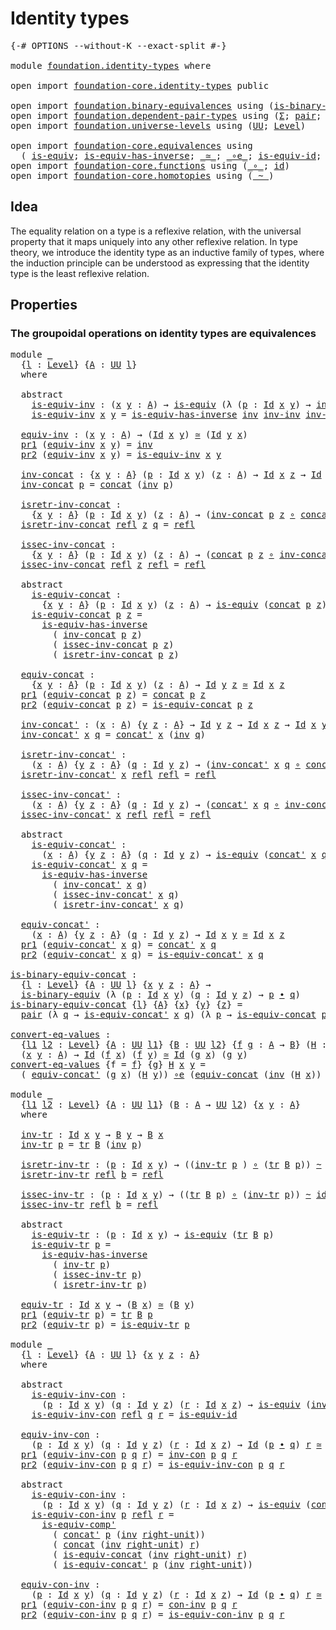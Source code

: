 # Identity types

<pre class="Agda"><a id="27" class="Symbol">{-#</a> <a id="31" class="Keyword">OPTIONS</a> <a id="39" class="Pragma">--without-K</a> <a id="51" class="Pragma">--exact-split</a> <a id="65" class="Symbol">#-}</a>

<a id="70" class="Keyword">module</a> <a id="77" href="foundation.identity-types.html" class="Module">foundation.identity-types</a> <a id="103" class="Keyword">where</a>

<a id="110" class="Keyword">open</a> <a id="115" class="Keyword">import</a> <a id="122" href="foundation-core.identity-types.html" class="Module">foundation-core.identity-types</a> <a id="153" class="Keyword">public</a>

<a id="161" class="Keyword">open</a> <a id="166" class="Keyword">import</a> <a id="173" href="foundation.binary-equivalences.html" class="Module">foundation.binary-equivalences</a> <a id="204" class="Keyword">using</a> <a id="210" class="Symbol">(</a><a id="211" href="foundation.binary-equivalences.html#948" class="Function">is-binary-equiv</a><a id="226" class="Symbol">)</a>
<a id="228" class="Keyword">open</a> <a id="233" class="Keyword">import</a> <a id="240" href="foundation.dependent-pair-types.html" class="Module">foundation.dependent-pair-types</a> <a id="272" class="Keyword">using</a> <a id="278" class="Symbol">(</a><a id="279" href="foundation-core.dependent-pair-types.html#502" class="Record">Σ</a><a id="280" class="Symbol">;</a> <a id="282" href="foundation-core.dependent-pair-types.html#575" class="InductiveConstructor">pair</a><a id="286" class="Symbol">;</a> <a id="288" href="foundation-core.dependent-pair-types.html#592" class="Field">pr1</a><a id="291" class="Symbol">;</a> <a id="293" href="foundation-core.dependent-pair-types.html#604" class="Field">pr2</a><a id="296" class="Symbol">)</a>
<a id="298" class="Keyword">open</a> <a id="303" class="Keyword">import</a> <a id="310" href="foundation.universe-levels.html" class="Module">foundation.universe-levels</a> <a id="337" class="Keyword">using</a> <a id="343" class="Symbol">(</a><a id="344" href="foundation-core.universe-levels.html#222" class="Primitive">UU</a><a id="346" class="Symbol">;</a> <a id="348" href="Agda.Primitive.html#597" class="Postulate">Level</a><a id="353" class="Symbol">)</a>

<a id="356" class="Keyword">open</a> <a id="361" class="Keyword">import</a> <a id="368" href="foundation-core.equivalences.html" class="Module">foundation-core.equivalences</a> <a id="397" class="Keyword">using</a>
  <a id="405" class="Symbol">(</a> <a id="407" href="foundation-core.equivalences.html#1543" class="Function">is-equiv</a><a id="415" class="Symbol">;</a> <a id="417" href="foundation-core.equivalences.html#3000" class="Function">is-equiv-has-inverse</a><a id="437" class="Symbol">;</a> <a id="439" href="foundation-core.equivalences.html#1608" class="Function Operator">_≃_</a><a id="442" class="Symbol">;</a> <a id="444" href="foundation-core.equivalences.html#7856" class="Function Operator">_∘e_</a><a id="448" class="Symbol">;</a> <a id="450" href="foundation-core.equivalences.html#2310" class="Function">is-equiv-id</a><a id="461" class="Symbol">;</a> <a id="463" href="foundation-core.equivalences.html#7529" class="Function">is-equiv-comp&#39;</a><a id="477" class="Symbol">)</a>
<a id="479" class="Keyword">open</a> <a id="484" class="Keyword">import</a> <a id="491" href="foundation-core.functions.html" class="Module">foundation-core.functions</a> <a id="517" class="Keyword">using</a> <a id="523" class="Symbol">(</a><a id="524" href="foundation-core.functions.html#407" class="Function Operator">_∘_</a><a id="527" class="Symbol">;</a> <a id="529" href="foundation-core.functions.html#309" class="Function">id</a><a id="531" class="Symbol">)</a>
<a id="533" class="Keyword">open</a> <a id="538" class="Keyword">import</a> <a id="545" href="foundation-core.homotopies.html" class="Module">foundation-core.homotopies</a> <a id="572" class="Keyword">using</a> <a id="578" class="Symbol">(</a><a id="579" href="foundation-core.homotopies.html#614" class="Function Operator">_~_</a><a id="582" class="Symbol">)</a>
</pre>
## Idea

The equality relation on a type is a reflexive relation, with the universal property that it maps uniquely into any other reflexive relation. In type theory, we introduce the identity type as an inductive family of types, where the induction principle can be understood as expressing that the identity type is the least reflexive relation.

## Properties

### The groupoidal operations on identity types are equivalences

<pre class="Agda"><a id="1028" class="Keyword">module</a> <a id="1035" href="foundation.identity-types.html#1035" class="Module">_</a>
  <a id="1039" class="Symbol">{</a><a id="1040" href="foundation.identity-types.html#1040" class="Bound">l</a> <a id="1042" class="Symbol">:</a> <a id="1044" href="Agda.Primitive.html#597" class="Postulate">Level</a><a id="1049" class="Symbol">}</a> <a id="1051" class="Symbol">{</a><a id="1052" href="foundation.identity-types.html#1052" class="Bound">A</a> <a id="1054" class="Symbol">:</a> <a id="1056" href="foundation-core.universe-levels.html#222" class="Primitive">UU</a> <a id="1059" href="foundation.identity-types.html#1040" class="Bound">l</a><a id="1060" class="Symbol">}</a>
  <a id="1064" class="Keyword">where</a>
  
  <a id="1075" class="Keyword">abstract</a>
    <a id="1088" href="foundation.identity-types.html#1088" class="Function">is-equiv-inv</a> <a id="1101" class="Symbol">:</a> <a id="1103" class="Symbol">(</a><a id="1104" href="foundation.identity-types.html#1104" class="Bound">x</a> <a id="1106" href="foundation.identity-types.html#1106" class="Bound">y</a> <a id="1108" class="Symbol">:</a> <a id="1110" href="foundation.identity-types.html#1052" class="Bound">A</a><a id="1111" class="Symbol">)</a> <a id="1113" class="Symbol">→</a> <a id="1115" href="foundation-core.equivalences.html#1543" class="Function">is-equiv</a> <a id="1124" class="Symbol">(λ</a> <a id="1127" class="Symbol">(</a><a id="1128" href="foundation.identity-types.html#1128" class="Bound">p</a> <a id="1130" class="Symbol">:</a> <a id="1132" href="foundation-core.identity-types.html#1754" class="Datatype">Id</a> <a id="1135" href="foundation.identity-types.html#1104" class="Bound">x</a> <a id="1137" href="foundation.identity-types.html#1106" class="Bound">y</a><a id="1138" class="Symbol">)</a> <a id="1140" class="Symbol">→</a> <a id="1142" href="foundation-core.identity-types.html#2716" class="Function">inv</a> <a id="1146" href="foundation.identity-types.html#1128" class="Bound">p</a><a id="1147" class="Symbol">)</a>
    <a id="1153" href="foundation.identity-types.html#1088" class="Function">is-equiv-inv</a> <a id="1166" href="foundation.identity-types.html#1166" class="Bound">x</a> <a id="1168" href="foundation.identity-types.html#1168" class="Bound">y</a> <a id="1170" class="Symbol">=</a> <a id="1172" href="foundation-core.equivalences.html#3000" class="Function">is-equiv-has-inverse</a> <a id="1193" href="foundation-core.identity-types.html#2716" class="Function">inv</a> <a id="1197" href="foundation-core.identity-types.html#3319" class="Function">inv-inv</a> <a id="1205" href="foundation-core.identity-types.html#3319" class="Function">inv-inv</a>

  <a id="1216" href="foundation.identity-types.html#1216" class="Function">equiv-inv</a> <a id="1226" class="Symbol">:</a> <a id="1228" class="Symbol">(</a><a id="1229" href="foundation.identity-types.html#1229" class="Bound">x</a> <a id="1231" href="foundation.identity-types.html#1231" class="Bound">y</a> <a id="1233" class="Symbol">:</a> <a id="1235" href="foundation.identity-types.html#1052" class="Bound">A</a><a id="1236" class="Symbol">)</a> <a id="1238" class="Symbol">→</a> <a id="1240" class="Symbol">(</a><a id="1241" href="foundation-core.identity-types.html#1754" class="Datatype">Id</a> <a id="1244" href="foundation.identity-types.html#1229" class="Bound">x</a> <a id="1246" href="foundation.identity-types.html#1231" class="Bound">y</a><a id="1247" class="Symbol">)</a> <a id="1249" href="foundation-core.equivalences.html#1608" class="Function Operator">≃</a> <a id="1251" class="Symbol">(</a><a id="1252" href="foundation-core.identity-types.html#1754" class="Datatype">Id</a> <a id="1255" href="foundation.identity-types.html#1231" class="Bound">y</a> <a id="1257" href="foundation.identity-types.html#1229" class="Bound">x</a><a id="1258" class="Symbol">)</a>
  <a id="1262" href="foundation-core.dependent-pair-types.html#592" class="Field">pr1</a> <a id="1266" class="Symbol">(</a><a id="1267" href="foundation.identity-types.html#1216" class="Function">equiv-inv</a> <a id="1277" href="foundation.identity-types.html#1277" class="Bound">x</a> <a id="1279" href="foundation.identity-types.html#1279" class="Bound">y</a><a id="1280" class="Symbol">)</a> <a id="1282" class="Symbol">=</a> <a id="1284" href="foundation-core.identity-types.html#2716" class="Function">inv</a>
  <a id="1290" href="foundation-core.dependent-pair-types.html#604" class="Field">pr2</a> <a id="1294" class="Symbol">(</a><a id="1295" href="foundation.identity-types.html#1216" class="Function">equiv-inv</a> <a id="1305" href="foundation.identity-types.html#1305" class="Bound">x</a> <a id="1307" href="foundation.identity-types.html#1307" class="Bound">y</a><a id="1308" class="Symbol">)</a> <a id="1310" class="Symbol">=</a> <a id="1312" href="foundation.identity-types.html#1088" class="Function">is-equiv-inv</a> <a id="1325" href="foundation.identity-types.html#1305" class="Bound">x</a> <a id="1327" href="foundation.identity-types.html#1307" class="Bound">y</a>

  <a id="1332" href="foundation.identity-types.html#1332" class="Function">inv-concat</a> <a id="1343" class="Symbol">:</a> <a id="1345" class="Symbol">{</a><a id="1346" href="foundation.identity-types.html#1346" class="Bound">x</a> <a id="1348" href="foundation.identity-types.html#1348" class="Bound">y</a> <a id="1350" class="Symbol">:</a> <a id="1352" href="foundation.identity-types.html#1052" class="Bound">A</a><a id="1353" class="Symbol">}</a> <a id="1355" class="Symbol">(</a><a id="1356" href="foundation.identity-types.html#1356" class="Bound">p</a> <a id="1358" class="Symbol">:</a> <a id="1360" href="foundation-core.identity-types.html#1754" class="Datatype">Id</a> <a id="1363" href="foundation.identity-types.html#1346" class="Bound">x</a> <a id="1365" href="foundation.identity-types.html#1348" class="Bound">y</a><a id="1366" class="Symbol">)</a> <a id="1368" class="Symbol">(</a><a id="1369" href="foundation.identity-types.html#1369" class="Bound">z</a> <a id="1371" class="Symbol">:</a> <a id="1373" href="foundation.identity-types.html#1052" class="Bound">A</a><a id="1374" class="Symbol">)</a> <a id="1376" class="Symbol">→</a> <a id="1378" href="foundation-core.identity-types.html#1754" class="Datatype">Id</a> <a id="1381" href="foundation.identity-types.html#1346" class="Bound">x</a> <a id="1383" href="foundation.identity-types.html#1369" class="Bound">z</a> <a id="1385" class="Symbol">→</a> <a id="1387" href="foundation-core.identity-types.html#1754" class="Datatype">Id</a> <a id="1390" href="foundation.identity-types.html#1348" class="Bound">y</a> <a id="1392" href="foundation.identity-types.html#1369" class="Bound">z</a>
  <a id="1396" href="foundation.identity-types.html#1332" class="Function">inv-concat</a> <a id="1407" href="foundation.identity-types.html#1407" class="Bound">p</a> <a id="1409" class="Symbol">=</a> <a id="1411" href="foundation-core.identity-types.html#2472" class="Function">concat</a> <a id="1418" class="Symbol">(</a><a id="1419" href="foundation-core.identity-types.html#2716" class="Function">inv</a> <a id="1423" href="foundation.identity-types.html#1407" class="Bound">p</a><a id="1424" class="Symbol">)</a>

  <a id="1429" href="foundation.identity-types.html#1429" class="Function">isretr-inv-concat</a> <a id="1447" class="Symbol">:</a>
    <a id="1453" class="Symbol">{</a><a id="1454" href="foundation.identity-types.html#1454" class="Bound">x</a> <a id="1456" href="foundation.identity-types.html#1456" class="Bound">y</a> <a id="1458" class="Symbol">:</a> <a id="1460" href="foundation.identity-types.html#1052" class="Bound">A</a><a id="1461" class="Symbol">}</a> <a id="1463" class="Symbol">(</a><a id="1464" href="foundation.identity-types.html#1464" class="Bound">p</a> <a id="1466" class="Symbol">:</a> <a id="1468" href="foundation-core.identity-types.html#1754" class="Datatype">Id</a> <a id="1471" href="foundation.identity-types.html#1454" class="Bound">x</a> <a id="1473" href="foundation.identity-types.html#1456" class="Bound">y</a><a id="1474" class="Symbol">)</a> <a id="1476" class="Symbol">(</a><a id="1477" href="foundation.identity-types.html#1477" class="Bound">z</a> <a id="1479" class="Symbol">:</a> <a id="1481" href="foundation.identity-types.html#1052" class="Bound">A</a><a id="1482" class="Symbol">)</a> <a id="1484" class="Symbol">→</a> <a id="1486" class="Symbol">(</a><a id="1487" href="foundation.identity-types.html#1332" class="Function">inv-concat</a> <a id="1498" href="foundation.identity-types.html#1464" class="Bound">p</a> <a id="1500" href="foundation.identity-types.html#1477" class="Bound">z</a> <a id="1502" href="foundation-core.functions.html#407" class="Function Operator">∘</a> <a id="1504" href="foundation-core.identity-types.html#2472" class="Function">concat</a> <a id="1511" href="foundation.identity-types.html#1464" class="Bound">p</a> <a id="1513" href="foundation.identity-types.html#1477" class="Bound">z</a><a id="1514" class="Symbol">)</a> <a id="1516" href="foundation-core.homotopies.html#614" class="Function Operator">~</a> <a id="1518" href="foundation-core.functions.html#309" class="Function">id</a>
  <a id="1523" href="foundation.identity-types.html#1429" class="Function">isretr-inv-concat</a> <a id="1541" href="foundation-core.identity-types.html#1807" class="InductiveConstructor">refl</a> <a id="1546" href="foundation.identity-types.html#1546" class="Bound">z</a> <a id="1548" href="foundation.identity-types.html#1548" class="Bound">q</a> <a id="1550" class="Symbol">=</a> <a id="1552" href="foundation-core.identity-types.html#1807" class="InductiveConstructor">refl</a>

  <a id="1560" href="foundation.identity-types.html#1560" class="Function">issec-inv-concat</a> <a id="1577" class="Symbol">:</a>
    <a id="1583" class="Symbol">{</a><a id="1584" href="foundation.identity-types.html#1584" class="Bound">x</a> <a id="1586" href="foundation.identity-types.html#1586" class="Bound">y</a> <a id="1588" class="Symbol">:</a> <a id="1590" href="foundation.identity-types.html#1052" class="Bound">A</a><a id="1591" class="Symbol">}</a> <a id="1593" class="Symbol">(</a><a id="1594" href="foundation.identity-types.html#1594" class="Bound">p</a> <a id="1596" class="Symbol">:</a> <a id="1598" href="foundation-core.identity-types.html#1754" class="Datatype">Id</a> <a id="1601" href="foundation.identity-types.html#1584" class="Bound">x</a> <a id="1603" href="foundation.identity-types.html#1586" class="Bound">y</a><a id="1604" class="Symbol">)</a> <a id="1606" class="Symbol">(</a><a id="1607" href="foundation.identity-types.html#1607" class="Bound">z</a> <a id="1609" class="Symbol">:</a> <a id="1611" href="foundation.identity-types.html#1052" class="Bound">A</a><a id="1612" class="Symbol">)</a> <a id="1614" class="Symbol">→</a> <a id="1616" class="Symbol">(</a><a id="1617" href="foundation-core.identity-types.html#2472" class="Function">concat</a> <a id="1624" href="foundation.identity-types.html#1594" class="Bound">p</a> <a id="1626" href="foundation.identity-types.html#1607" class="Bound">z</a> <a id="1628" href="foundation-core.functions.html#407" class="Function Operator">∘</a> <a id="1630" href="foundation.identity-types.html#1332" class="Function">inv-concat</a> <a id="1641" href="foundation.identity-types.html#1594" class="Bound">p</a> <a id="1643" href="foundation.identity-types.html#1607" class="Bound">z</a><a id="1644" class="Symbol">)</a> <a id="1646" href="foundation-core.homotopies.html#614" class="Function Operator">~</a> <a id="1648" href="foundation-core.functions.html#309" class="Function">id</a>
  <a id="1653" href="foundation.identity-types.html#1560" class="Function">issec-inv-concat</a> <a id="1670" href="foundation-core.identity-types.html#1807" class="InductiveConstructor">refl</a> <a id="1675" href="foundation.identity-types.html#1675" class="Bound">z</a> <a id="1677" href="foundation-core.identity-types.html#1807" class="InductiveConstructor">refl</a> <a id="1682" class="Symbol">=</a> <a id="1684" href="foundation-core.identity-types.html#1807" class="InductiveConstructor">refl</a>

  <a id="1692" class="Keyword">abstract</a>
    <a id="1705" href="foundation.identity-types.html#1705" class="Function">is-equiv-concat</a> <a id="1721" class="Symbol">:</a>
      <a id="1729" class="Symbol">{</a><a id="1730" href="foundation.identity-types.html#1730" class="Bound">x</a> <a id="1732" href="foundation.identity-types.html#1732" class="Bound">y</a> <a id="1734" class="Symbol">:</a> <a id="1736" href="foundation.identity-types.html#1052" class="Bound">A</a><a id="1737" class="Symbol">}</a> <a id="1739" class="Symbol">(</a><a id="1740" href="foundation.identity-types.html#1740" class="Bound">p</a> <a id="1742" class="Symbol">:</a> <a id="1744" href="foundation-core.identity-types.html#1754" class="Datatype">Id</a> <a id="1747" href="foundation.identity-types.html#1730" class="Bound">x</a> <a id="1749" href="foundation.identity-types.html#1732" class="Bound">y</a><a id="1750" class="Symbol">)</a> <a id="1752" class="Symbol">(</a><a id="1753" href="foundation.identity-types.html#1753" class="Bound">z</a> <a id="1755" class="Symbol">:</a> <a id="1757" href="foundation.identity-types.html#1052" class="Bound">A</a><a id="1758" class="Symbol">)</a> <a id="1760" class="Symbol">→</a> <a id="1762" href="foundation-core.equivalences.html#1543" class="Function">is-equiv</a> <a id="1771" class="Symbol">(</a><a id="1772" href="foundation-core.identity-types.html#2472" class="Function">concat</a> <a id="1779" href="foundation.identity-types.html#1740" class="Bound">p</a> <a id="1781" href="foundation.identity-types.html#1753" class="Bound">z</a><a id="1782" class="Symbol">)</a>
    <a id="1788" href="foundation.identity-types.html#1705" class="Function">is-equiv-concat</a> <a id="1804" href="foundation.identity-types.html#1804" class="Bound">p</a> <a id="1806" href="foundation.identity-types.html#1806" class="Bound">z</a> <a id="1808" class="Symbol">=</a>
      <a id="1816" href="foundation-core.equivalences.html#3000" class="Function">is-equiv-has-inverse</a>
        <a id="1845" class="Symbol">(</a> <a id="1847" href="foundation.identity-types.html#1332" class="Function">inv-concat</a> <a id="1858" href="foundation.identity-types.html#1804" class="Bound">p</a> <a id="1860" href="foundation.identity-types.html#1806" class="Bound">z</a><a id="1861" class="Symbol">)</a>
        <a id="1871" class="Symbol">(</a> <a id="1873" href="foundation.identity-types.html#1560" class="Function">issec-inv-concat</a> <a id="1890" href="foundation.identity-types.html#1804" class="Bound">p</a> <a id="1892" href="foundation.identity-types.html#1806" class="Bound">z</a><a id="1893" class="Symbol">)</a>
        <a id="1903" class="Symbol">(</a> <a id="1905" href="foundation.identity-types.html#1429" class="Function">isretr-inv-concat</a> <a id="1923" href="foundation.identity-types.html#1804" class="Bound">p</a> <a id="1925" href="foundation.identity-types.html#1806" class="Bound">z</a><a id="1926" class="Symbol">)</a>

  <a id="1931" href="foundation.identity-types.html#1931" class="Function">equiv-concat</a> <a id="1944" class="Symbol">:</a>
    <a id="1950" class="Symbol">{</a><a id="1951" href="foundation.identity-types.html#1951" class="Bound">x</a> <a id="1953" href="foundation.identity-types.html#1953" class="Bound">y</a> <a id="1955" class="Symbol">:</a> <a id="1957" href="foundation.identity-types.html#1052" class="Bound">A</a><a id="1958" class="Symbol">}</a> <a id="1960" class="Symbol">(</a><a id="1961" href="foundation.identity-types.html#1961" class="Bound">p</a> <a id="1963" class="Symbol">:</a> <a id="1965" href="foundation-core.identity-types.html#1754" class="Datatype">Id</a> <a id="1968" href="foundation.identity-types.html#1951" class="Bound">x</a> <a id="1970" href="foundation.identity-types.html#1953" class="Bound">y</a><a id="1971" class="Symbol">)</a> <a id="1973" class="Symbol">(</a><a id="1974" href="foundation.identity-types.html#1974" class="Bound">z</a> <a id="1976" class="Symbol">:</a> <a id="1978" href="foundation.identity-types.html#1052" class="Bound">A</a><a id="1979" class="Symbol">)</a> <a id="1981" class="Symbol">→</a> <a id="1983" href="foundation-core.identity-types.html#1754" class="Datatype">Id</a> <a id="1986" href="foundation.identity-types.html#1953" class="Bound">y</a> <a id="1988" href="foundation.identity-types.html#1974" class="Bound">z</a> <a id="1990" href="foundation-core.equivalences.html#1608" class="Function Operator">≃</a> <a id="1992" href="foundation-core.identity-types.html#1754" class="Datatype">Id</a> <a id="1995" href="foundation.identity-types.html#1951" class="Bound">x</a> <a id="1997" href="foundation.identity-types.html#1974" class="Bound">z</a>
  <a id="2001" href="foundation-core.dependent-pair-types.html#592" class="Field">pr1</a> <a id="2005" class="Symbol">(</a><a id="2006" href="foundation.identity-types.html#1931" class="Function">equiv-concat</a> <a id="2019" href="foundation.identity-types.html#2019" class="Bound">p</a> <a id="2021" href="foundation.identity-types.html#2021" class="Bound">z</a><a id="2022" class="Symbol">)</a> <a id="2024" class="Symbol">=</a> <a id="2026" href="foundation-core.identity-types.html#2472" class="Function">concat</a> <a id="2033" href="foundation.identity-types.html#2019" class="Bound">p</a> <a id="2035" href="foundation.identity-types.html#2021" class="Bound">z</a>
  <a id="2039" href="foundation-core.dependent-pair-types.html#604" class="Field">pr2</a> <a id="2043" class="Symbol">(</a><a id="2044" href="foundation.identity-types.html#1931" class="Function">equiv-concat</a> <a id="2057" href="foundation.identity-types.html#2057" class="Bound">p</a> <a id="2059" href="foundation.identity-types.html#2059" class="Bound">z</a><a id="2060" class="Symbol">)</a> <a id="2062" class="Symbol">=</a> <a id="2064" href="foundation.identity-types.html#1705" class="Function">is-equiv-concat</a> <a id="2080" href="foundation.identity-types.html#2057" class="Bound">p</a> <a id="2082" href="foundation.identity-types.html#2059" class="Bound">z</a>
  
  <a id="2089" href="foundation.identity-types.html#2089" class="Function">inv-concat&#39;</a> <a id="2101" class="Symbol">:</a> <a id="2103" class="Symbol">(</a><a id="2104" href="foundation.identity-types.html#2104" class="Bound">x</a> <a id="2106" class="Symbol">:</a> <a id="2108" href="foundation.identity-types.html#1052" class="Bound">A</a><a id="2109" class="Symbol">)</a> <a id="2111" class="Symbol">{</a><a id="2112" href="foundation.identity-types.html#2112" class="Bound">y</a> <a id="2114" href="foundation.identity-types.html#2114" class="Bound">z</a> <a id="2116" class="Symbol">:</a> <a id="2118" href="foundation.identity-types.html#1052" class="Bound">A</a><a id="2119" class="Symbol">}</a> <a id="2121" class="Symbol">→</a> <a id="2123" href="foundation-core.identity-types.html#1754" class="Datatype">Id</a> <a id="2126" href="foundation.identity-types.html#2112" class="Bound">y</a> <a id="2128" href="foundation.identity-types.html#2114" class="Bound">z</a> <a id="2130" class="Symbol">→</a> <a id="2132" href="foundation-core.identity-types.html#1754" class="Datatype">Id</a> <a id="2135" href="foundation.identity-types.html#2104" class="Bound">x</a> <a id="2137" href="foundation.identity-types.html#2114" class="Bound">z</a> <a id="2139" class="Symbol">→</a> <a id="2141" href="foundation-core.identity-types.html#1754" class="Datatype">Id</a> <a id="2144" href="foundation.identity-types.html#2104" class="Bound">x</a> <a id="2146" href="foundation.identity-types.html#2112" class="Bound">y</a>
  <a id="2150" href="foundation.identity-types.html#2089" class="Function">inv-concat&#39;</a> <a id="2162" href="foundation.identity-types.html#2162" class="Bound">x</a> <a id="2164" href="foundation.identity-types.html#2164" class="Bound">q</a> <a id="2166" class="Symbol">=</a> <a id="2168" href="foundation-core.identity-types.html#2551" class="Function">concat&#39;</a> <a id="2176" href="foundation.identity-types.html#2162" class="Bound">x</a> <a id="2178" class="Symbol">(</a><a id="2179" href="foundation-core.identity-types.html#2716" class="Function">inv</a> <a id="2183" href="foundation.identity-types.html#2164" class="Bound">q</a><a id="2184" class="Symbol">)</a>

  <a id="2189" href="foundation.identity-types.html#2189" class="Function">isretr-inv-concat&#39;</a> <a id="2208" class="Symbol">:</a>
    <a id="2214" class="Symbol">(</a><a id="2215" href="foundation.identity-types.html#2215" class="Bound">x</a> <a id="2217" class="Symbol">:</a> <a id="2219" href="foundation.identity-types.html#1052" class="Bound">A</a><a id="2220" class="Symbol">)</a> <a id="2222" class="Symbol">{</a><a id="2223" href="foundation.identity-types.html#2223" class="Bound">y</a> <a id="2225" href="foundation.identity-types.html#2225" class="Bound">z</a> <a id="2227" class="Symbol">:</a> <a id="2229" href="foundation.identity-types.html#1052" class="Bound">A</a><a id="2230" class="Symbol">}</a> <a id="2232" class="Symbol">(</a><a id="2233" href="foundation.identity-types.html#2233" class="Bound">q</a> <a id="2235" class="Symbol">:</a> <a id="2237" href="foundation-core.identity-types.html#1754" class="Datatype">Id</a> <a id="2240" href="foundation.identity-types.html#2223" class="Bound">y</a> <a id="2242" href="foundation.identity-types.html#2225" class="Bound">z</a><a id="2243" class="Symbol">)</a> <a id="2245" class="Symbol">→</a> <a id="2247" class="Symbol">(</a><a id="2248" href="foundation.identity-types.html#2089" class="Function">inv-concat&#39;</a> <a id="2260" href="foundation.identity-types.html#2215" class="Bound">x</a> <a id="2262" href="foundation.identity-types.html#2233" class="Bound">q</a> <a id="2264" href="foundation-core.functions.html#407" class="Function Operator">∘</a> <a id="2266" href="foundation-core.identity-types.html#2551" class="Function">concat&#39;</a> <a id="2274" href="foundation.identity-types.html#2215" class="Bound">x</a> <a id="2276" href="foundation.identity-types.html#2233" class="Bound">q</a><a id="2277" class="Symbol">)</a> <a id="2279" href="foundation-core.homotopies.html#614" class="Function Operator">~</a> <a id="2281" href="foundation-core.functions.html#309" class="Function">id</a>
  <a id="2286" href="foundation.identity-types.html#2189" class="Function">isretr-inv-concat&#39;</a> <a id="2305" href="foundation.identity-types.html#2305" class="Bound">x</a> <a id="2307" href="foundation-core.identity-types.html#1807" class="InductiveConstructor">refl</a> <a id="2312" href="foundation-core.identity-types.html#1807" class="InductiveConstructor">refl</a> <a id="2317" class="Symbol">=</a> <a id="2319" href="foundation-core.identity-types.html#1807" class="InductiveConstructor">refl</a>

  <a id="2327" href="foundation.identity-types.html#2327" class="Function">issec-inv-concat&#39;</a> <a id="2345" class="Symbol">:</a>
    <a id="2351" class="Symbol">(</a><a id="2352" href="foundation.identity-types.html#2352" class="Bound">x</a> <a id="2354" class="Symbol">:</a> <a id="2356" href="foundation.identity-types.html#1052" class="Bound">A</a><a id="2357" class="Symbol">)</a> <a id="2359" class="Symbol">{</a><a id="2360" href="foundation.identity-types.html#2360" class="Bound">y</a> <a id="2362" href="foundation.identity-types.html#2362" class="Bound">z</a> <a id="2364" class="Symbol">:</a> <a id="2366" href="foundation.identity-types.html#1052" class="Bound">A</a><a id="2367" class="Symbol">}</a> <a id="2369" class="Symbol">(</a><a id="2370" href="foundation.identity-types.html#2370" class="Bound">q</a> <a id="2372" class="Symbol">:</a> <a id="2374" href="foundation-core.identity-types.html#1754" class="Datatype">Id</a> <a id="2377" href="foundation.identity-types.html#2360" class="Bound">y</a> <a id="2379" href="foundation.identity-types.html#2362" class="Bound">z</a><a id="2380" class="Symbol">)</a> <a id="2382" class="Symbol">→</a> <a id="2384" class="Symbol">(</a><a id="2385" href="foundation-core.identity-types.html#2551" class="Function">concat&#39;</a> <a id="2393" href="foundation.identity-types.html#2352" class="Bound">x</a> <a id="2395" href="foundation.identity-types.html#2370" class="Bound">q</a> <a id="2397" href="foundation-core.functions.html#407" class="Function Operator">∘</a> <a id="2399" href="foundation.identity-types.html#2089" class="Function">inv-concat&#39;</a> <a id="2411" href="foundation.identity-types.html#2352" class="Bound">x</a> <a id="2413" href="foundation.identity-types.html#2370" class="Bound">q</a><a id="2414" class="Symbol">)</a> <a id="2416" href="foundation-core.homotopies.html#614" class="Function Operator">~</a> <a id="2418" href="foundation-core.functions.html#309" class="Function">id</a>
  <a id="2423" href="foundation.identity-types.html#2327" class="Function">issec-inv-concat&#39;</a> <a id="2441" href="foundation.identity-types.html#2441" class="Bound">x</a> <a id="2443" href="foundation-core.identity-types.html#1807" class="InductiveConstructor">refl</a> <a id="2448" href="foundation-core.identity-types.html#1807" class="InductiveConstructor">refl</a> <a id="2453" class="Symbol">=</a> <a id="2455" href="foundation-core.identity-types.html#1807" class="InductiveConstructor">refl</a>

  <a id="2463" class="Keyword">abstract</a>
    <a id="2476" href="foundation.identity-types.html#2476" class="Function">is-equiv-concat&#39;</a> <a id="2493" class="Symbol">:</a>
      <a id="2501" class="Symbol">(</a><a id="2502" href="foundation.identity-types.html#2502" class="Bound">x</a> <a id="2504" class="Symbol">:</a> <a id="2506" href="foundation.identity-types.html#1052" class="Bound">A</a><a id="2507" class="Symbol">)</a> <a id="2509" class="Symbol">{</a><a id="2510" href="foundation.identity-types.html#2510" class="Bound">y</a> <a id="2512" href="foundation.identity-types.html#2512" class="Bound">z</a> <a id="2514" class="Symbol">:</a> <a id="2516" href="foundation.identity-types.html#1052" class="Bound">A</a><a id="2517" class="Symbol">}</a> <a id="2519" class="Symbol">(</a><a id="2520" href="foundation.identity-types.html#2520" class="Bound">q</a> <a id="2522" class="Symbol">:</a> <a id="2524" href="foundation-core.identity-types.html#1754" class="Datatype">Id</a> <a id="2527" href="foundation.identity-types.html#2510" class="Bound">y</a> <a id="2529" href="foundation.identity-types.html#2512" class="Bound">z</a><a id="2530" class="Symbol">)</a> <a id="2532" class="Symbol">→</a> <a id="2534" href="foundation-core.equivalences.html#1543" class="Function">is-equiv</a> <a id="2543" class="Symbol">(</a><a id="2544" href="foundation-core.identity-types.html#2551" class="Function">concat&#39;</a> <a id="2552" href="foundation.identity-types.html#2502" class="Bound">x</a> <a id="2554" href="foundation.identity-types.html#2520" class="Bound">q</a><a id="2555" class="Symbol">)</a>
    <a id="2561" href="foundation.identity-types.html#2476" class="Function">is-equiv-concat&#39;</a> <a id="2578" href="foundation.identity-types.html#2578" class="Bound">x</a> <a id="2580" href="foundation.identity-types.html#2580" class="Bound">q</a> <a id="2582" class="Symbol">=</a>
      <a id="2590" href="foundation-core.equivalences.html#3000" class="Function">is-equiv-has-inverse</a>
        <a id="2619" class="Symbol">(</a> <a id="2621" href="foundation.identity-types.html#2089" class="Function">inv-concat&#39;</a> <a id="2633" href="foundation.identity-types.html#2578" class="Bound">x</a> <a id="2635" href="foundation.identity-types.html#2580" class="Bound">q</a><a id="2636" class="Symbol">)</a>
        <a id="2646" class="Symbol">(</a> <a id="2648" href="foundation.identity-types.html#2327" class="Function">issec-inv-concat&#39;</a> <a id="2666" href="foundation.identity-types.html#2578" class="Bound">x</a> <a id="2668" href="foundation.identity-types.html#2580" class="Bound">q</a><a id="2669" class="Symbol">)</a>
        <a id="2679" class="Symbol">(</a> <a id="2681" href="foundation.identity-types.html#2189" class="Function">isretr-inv-concat&#39;</a> <a id="2700" href="foundation.identity-types.html#2578" class="Bound">x</a> <a id="2702" href="foundation.identity-types.html#2580" class="Bound">q</a><a id="2703" class="Symbol">)</a>
  
  <a id="2710" href="foundation.identity-types.html#2710" class="Function">equiv-concat&#39;</a> <a id="2724" class="Symbol">:</a>
    <a id="2730" class="Symbol">(</a><a id="2731" href="foundation.identity-types.html#2731" class="Bound">x</a> <a id="2733" class="Symbol">:</a> <a id="2735" href="foundation.identity-types.html#1052" class="Bound">A</a><a id="2736" class="Symbol">)</a> <a id="2738" class="Symbol">{</a><a id="2739" href="foundation.identity-types.html#2739" class="Bound">y</a> <a id="2741" href="foundation.identity-types.html#2741" class="Bound">z</a> <a id="2743" class="Symbol">:</a> <a id="2745" href="foundation.identity-types.html#1052" class="Bound">A</a><a id="2746" class="Symbol">}</a> <a id="2748" class="Symbol">(</a><a id="2749" href="foundation.identity-types.html#2749" class="Bound">q</a> <a id="2751" class="Symbol">:</a> <a id="2753" href="foundation-core.identity-types.html#1754" class="Datatype">Id</a> <a id="2756" href="foundation.identity-types.html#2739" class="Bound">y</a> <a id="2758" href="foundation.identity-types.html#2741" class="Bound">z</a><a id="2759" class="Symbol">)</a> <a id="2761" class="Symbol">→</a> <a id="2763" href="foundation-core.identity-types.html#1754" class="Datatype">Id</a> <a id="2766" href="foundation.identity-types.html#2731" class="Bound">x</a> <a id="2768" href="foundation.identity-types.html#2739" class="Bound">y</a> <a id="2770" href="foundation-core.equivalences.html#1608" class="Function Operator">≃</a> <a id="2772" href="foundation-core.identity-types.html#1754" class="Datatype">Id</a> <a id="2775" href="foundation.identity-types.html#2731" class="Bound">x</a> <a id="2777" href="foundation.identity-types.html#2741" class="Bound">z</a>
  <a id="2781" href="foundation-core.dependent-pair-types.html#592" class="Field">pr1</a> <a id="2785" class="Symbol">(</a><a id="2786" href="foundation.identity-types.html#2710" class="Function">equiv-concat&#39;</a> <a id="2800" href="foundation.identity-types.html#2800" class="Bound">x</a> <a id="2802" href="foundation.identity-types.html#2802" class="Bound">q</a><a id="2803" class="Symbol">)</a> <a id="2805" class="Symbol">=</a> <a id="2807" href="foundation-core.identity-types.html#2551" class="Function">concat&#39;</a> <a id="2815" href="foundation.identity-types.html#2800" class="Bound">x</a> <a id="2817" href="foundation.identity-types.html#2802" class="Bound">q</a>
  <a id="2821" href="foundation-core.dependent-pair-types.html#604" class="Field">pr2</a> <a id="2825" class="Symbol">(</a><a id="2826" href="foundation.identity-types.html#2710" class="Function">equiv-concat&#39;</a> <a id="2840" href="foundation.identity-types.html#2840" class="Bound">x</a> <a id="2842" href="foundation.identity-types.html#2842" class="Bound">q</a><a id="2843" class="Symbol">)</a> <a id="2845" class="Symbol">=</a> <a id="2847" href="foundation.identity-types.html#2476" class="Function">is-equiv-concat&#39;</a> <a id="2864" href="foundation.identity-types.html#2840" class="Bound">x</a> <a id="2866" href="foundation.identity-types.html#2842" class="Bound">q</a>

<a id="is-binary-equiv-concat"></a><a id="2869" href="foundation.identity-types.html#2869" class="Function">is-binary-equiv-concat</a> <a id="2892" class="Symbol">:</a>
  <a id="2896" class="Symbol">{</a><a id="2897" href="foundation.identity-types.html#2897" class="Bound">l</a> <a id="2899" class="Symbol">:</a> <a id="2901" href="Agda.Primitive.html#597" class="Postulate">Level</a><a id="2906" class="Symbol">}</a> <a id="2908" class="Symbol">{</a><a id="2909" href="foundation.identity-types.html#2909" class="Bound">A</a> <a id="2911" class="Symbol">:</a> <a id="2913" href="foundation-core.universe-levels.html#222" class="Primitive">UU</a> <a id="2916" href="foundation.identity-types.html#2897" class="Bound">l</a><a id="2917" class="Symbol">}</a> <a id="2919" class="Symbol">{</a><a id="2920" href="foundation.identity-types.html#2920" class="Bound">x</a> <a id="2922" href="foundation.identity-types.html#2922" class="Bound">y</a> <a id="2924" href="foundation.identity-types.html#2924" class="Bound">z</a> <a id="2926" class="Symbol">:</a> <a id="2928" href="foundation.identity-types.html#2909" class="Bound">A</a><a id="2929" class="Symbol">}</a> <a id="2931" class="Symbol">→</a>
  <a id="2935" href="foundation.binary-equivalences.html#948" class="Function">is-binary-equiv</a> <a id="2951" class="Symbol">(λ</a> <a id="2954" class="Symbol">(</a><a id="2955" href="foundation.identity-types.html#2955" class="Bound">p</a> <a id="2957" class="Symbol">:</a> <a id="2959" href="foundation-core.identity-types.html#1754" class="Datatype">Id</a> <a id="2962" href="foundation.identity-types.html#2920" class="Bound">x</a> <a id="2964" href="foundation.identity-types.html#2922" class="Bound">y</a><a id="2965" class="Symbol">)</a> <a id="2967" class="Symbol">(</a><a id="2968" href="foundation.identity-types.html#2968" class="Bound">q</a> <a id="2970" class="Symbol">:</a> <a id="2972" href="foundation-core.identity-types.html#1754" class="Datatype">Id</a> <a id="2975" href="foundation.identity-types.html#2922" class="Bound">y</a> <a id="2977" href="foundation.identity-types.html#2924" class="Bound">z</a><a id="2978" class="Symbol">)</a> <a id="2980" class="Symbol">→</a> <a id="2982" href="foundation.identity-types.html#2955" class="Bound">p</a> <a id="2984" href="foundation-core.identity-types.html#2412" class="Function Operator">∙</a> <a id="2986" href="foundation.identity-types.html#2968" class="Bound">q</a><a id="2987" class="Symbol">)</a>
<a id="2989" href="foundation.identity-types.html#2869" class="Function">is-binary-equiv-concat</a> <a id="3012" class="Symbol">{</a><a id="3013" href="foundation.identity-types.html#3013" class="Bound">l</a><a id="3014" class="Symbol">}</a> <a id="3016" class="Symbol">{</a><a id="3017" href="foundation.identity-types.html#3017" class="Bound">A</a><a id="3018" class="Symbol">}</a> <a id="3020" class="Symbol">{</a><a id="3021" href="foundation.identity-types.html#3021" class="Bound">x</a><a id="3022" class="Symbol">}</a> <a id="3024" class="Symbol">{</a><a id="3025" href="foundation.identity-types.html#3025" class="Bound">y</a><a id="3026" class="Symbol">}</a> <a id="3028" class="Symbol">{</a><a id="3029" href="foundation.identity-types.html#3029" class="Bound">z</a><a id="3030" class="Symbol">}</a> <a id="3032" class="Symbol">=</a>
  <a id="3036" href="foundation-core.dependent-pair-types.html#575" class="InductiveConstructor">pair</a> <a id="3041" class="Symbol">(λ</a> <a id="3044" href="foundation.identity-types.html#3044" class="Bound">q</a> <a id="3046" class="Symbol">→</a> <a id="3048" href="foundation.identity-types.html#2476" class="Function">is-equiv-concat&#39;</a> <a id="3065" href="foundation.identity-types.html#3021" class="Bound">x</a> <a id="3067" href="foundation.identity-types.html#3044" class="Bound">q</a><a id="3068" class="Symbol">)</a> <a id="3070" class="Symbol">(λ</a> <a id="3073" href="foundation.identity-types.html#3073" class="Bound">p</a> <a id="3075" class="Symbol">→</a> <a id="3077" href="foundation.identity-types.html#1705" class="Function">is-equiv-concat</a> <a id="3093" href="foundation.identity-types.html#3073" class="Bound">p</a> <a id="3095" href="foundation.identity-types.html#3029" class="Bound">z</a><a id="3096" class="Symbol">)</a>

<a id="convert-eq-values"></a><a id="3099" href="foundation.identity-types.html#3099" class="Function">convert-eq-values</a> <a id="3117" class="Symbol">:</a>
  <a id="3121" class="Symbol">{</a><a id="3122" href="foundation.identity-types.html#3122" class="Bound">l1</a> <a id="3125" href="foundation.identity-types.html#3125" class="Bound">l2</a> <a id="3128" class="Symbol">:</a> <a id="3130" href="Agda.Primitive.html#597" class="Postulate">Level</a><a id="3135" class="Symbol">}</a> <a id="3137" class="Symbol">{</a><a id="3138" href="foundation.identity-types.html#3138" class="Bound">A</a> <a id="3140" class="Symbol">:</a> <a id="3142" href="foundation-core.universe-levels.html#222" class="Primitive">UU</a> <a id="3145" href="foundation.identity-types.html#3122" class="Bound">l1</a><a id="3147" class="Symbol">}</a> <a id="3149" class="Symbol">{</a><a id="3150" href="foundation.identity-types.html#3150" class="Bound">B</a> <a id="3152" class="Symbol">:</a> <a id="3154" href="foundation-core.universe-levels.html#222" class="Primitive">UU</a> <a id="3157" href="foundation.identity-types.html#3125" class="Bound">l2</a><a id="3159" class="Symbol">}</a> <a id="3161" class="Symbol">{</a><a id="3162" href="foundation.identity-types.html#3162" class="Bound">f</a> <a id="3164" href="foundation.identity-types.html#3164" class="Bound">g</a> <a id="3166" class="Symbol">:</a> <a id="3168" href="foundation.identity-types.html#3138" class="Bound">A</a> <a id="3170" class="Symbol">→</a> <a id="3172" href="foundation.identity-types.html#3150" class="Bound">B</a><a id="3173" class="Symbol">}</a> <a id="3175" class="Symbol">(</a><a id="3176" href="foundation.identity-types.html#3176" class="Bound">H</a> <a id="3178" class="Symbol">:</a> <a id="3180" href="foundation.identity-types.html#3162" class="Bound">f</a> <a id="3182" href="foundation-core.homotopies.html#614" class="Function Operator">~</a> <a id="3184" href="foundation.identity-types.html#3164" class="Bound">g</a><a id="3185" class="Symbol">)</a>
  <a id="3189" class="Symbol">(</a><a id="3190" href="foundation.identity-types.html#3190" class="Bound">x</a> <a id="3192" href="foundation.identity-types.html#3192" class="Bound">y</a> <a id="3194" class="Symbol">:</a> <a id="3196" href="foundation.identity-types.html#3138" class="Bound">A</a><a id="3197" class="Symbol">)</a> <a id="3199" class="Symbol">→</a> <a id="3201" href="foundation-core.identity-types.html#1754" class="Datatype">Id</a> <a id="3204" class="Symbol">(</a><a id="3205" href="foundation.identity-types.html#3162" class="Bound">f</a> <a id="3207" href="foundation.identity-types.html#3190" class="Bound">x</a><a id="3208" class="Symbol">)</a> <a id="3210" class="Symbol">(</a><a id="3211" href="foundation.identity-types.html#3162" class="Bound">f</a> <a id="3213" href="foundation.identity-types.html#3192" class="Bound">y</a><a id="3214" class="Symbol">)</a> <a id="3216" href="foundation-core.equivalences.html#1608" class="Function Operator">≃</a> <a id="3218" href="foundation-core.identity-types.html#1754" class="Datatype">Id</a> <a id="3221" class="Symbol">(</a><a id="3222" href="foundation.identity-types.html#3164" class="Bound">g</a> <a id="3224" href="foundation.identity-types.html#3190" class="Bound">x</a><a id="3225" class="Symbol">)</a> <a id="3227" class="Symbol">(</a><a id="3228" href="foundation.identity-types.html#3164" class="Bound">g</a> <a id="3230" href="foundation.identity-types.html#3192" class="Bound">y</a><a id="3231" class="Symbol">)</a>
<a id="3233" href="foundation.identity-types.html#3099" class="Function">convert-eq-values</a> <a id="3251" class="Symbol">{</a><a id="3252" class="Argument">f</a> <a id="3254" class="Symbol">=</a> <a id="3256" href="foundation.identity-types.html#3256" class="Bound">f</a><a id="3257" class="Symbol">}</a> <a id="3259" class="Symbol">{</a><a id="3260" href="foundation.identity-types.html#3260" class="Bound">g</a><a id="3261" class="Symbol">}</a> <a id="3263" href="foundation.identity-types.html#3263" class="Bound">H</a> <a id="3265" href="foundation.identity-types.html#3265" class="Bound">x</a> <a id="3267" href="foundation.identity-types.html#3267" class="Bound">y</a> <a id="3269" class="Symbol">=</a>
  <a id="3273" class="Symbol">(</a> <a id="3275" href="foundation.identity-types.html#2710" class="Function">equiv-concat&#39;</a> <a id="3289" class="Symbol">(</a><a id="3290" href="foundation.identity-types.html#3260" class="Bound">g</a> <a id="3292" href="foundation.identity-types.html#3265" class="Bound">x</a><a id="3293" class="Symbol">)</a> <a id="3295" class="Symbol">(</a><a id="3296" href="foundation.identity-types.html#3263" class="Bound">H</a> <a id="3298" href="foundation.identity-types.html#3267" class="Bound">y</a><a id="3299" class="Symbol">))</a> <a id="3302" href="foundation-core.equivalences.html#7856" class="Function Operator">∘e</a> <a id="3305" class="Symbol">(</a><a id="3306" href="foundation.identity-types.html#1931" class="Function">equiv-concat</a> <a id="3319" class="Symbol">(</a><a id="3320" href="foundation-core.identity-types.html#2716" class="Function">inv</a> <a id="3324" class="Symbol">(</a><a id="3325" href="foundation.identity-types.html#3263" class="Bound">H</a> <a id="3327" href="foundation.identity-types.html#3265" class="Bound">x</a><a id="3328" class="Symbol">))</a> <a id="3331" class="Symbol">(</a><a id="3332" href="foundation.identity-types.html#3256" class="Bound">f</a> <a id="3334" href="foundation.identity-types.html#3267" class="Bound">y</a><a id="3335" class="Symbol">))</a>

<a id="3339" class="Keyword">module</a> <a id="3346" href="foundation.identity-types.html#3346" class="Module">_</a>
  <a id="3350" class="Symbol">{</a><a id="3351" href="foundation.identity-types.html#3351" class="Bound">l1</a> <a id="3354" href="foundation.identity-types.html#3354" class="Bound">l2</a> <a id="3357" class="Symbol">:</a> <a id="3359" href="Agda.Primitive.html#597" class="Postulate">Level</a><a id="3364" class="Symbol">}</a> <a id="3366" class="Symbol">{</a><a id="3367" href="foundation.identity-types.html#3367" class="Bound">A</a> <a id="3369" class="Symbol">:</a> <a id="3371" href="foundation-core.universe-levels.html#222" class="Primitive">UU</a> <a id="3374" href="foundation.identity-types.html#3351" class="Bound">l1</a><a id="3376" class="Symbol">}</a> <a id="3378" class="Symbol">(</a><a id="3379" href="foundation.identity-types.html#3379" class="Bound">B</a> <a id="3381" class="Symbol">:</a> <a id="3383" href="foundation.identity-types.html#3367" class="Bound">A</a> <a id="3385" class="Symbol">→</a> <a id="3387" href="foundation-core.universe-levels.html#222" class="Primitive">UU</a> <a id="3390" href="foundation.identity-types.html#3354" class="Bound">l2</a><a id="3392" class="Symbol">)</a> <a id="3394" class="Symbol">{</a><a id="3395" href="foundation.identity-types.html#3395" class="Bound">x</a> <a id="3397" href="foundation.identity-types.html#3397" class="Bound">y</a> <a id="3399" class="Symbol">:</a> <a id="3401" href="foundation.identity-types.html#3367" class="Bound">A</a><a id="3402" class="Symbol">}</a>
  <a id="3406" class="Keyword">where</a>

  <a id="3415" href="foundation.identity-types.html#3415" class="Function">inv-tr</a> <a id="3422" class="Symbol">:</a> <a id="3424" href="foundation-core.identity-types.html#1754" class="Datatype">Id</a> <a id="3427" href="foundation.identity-types.html#3395" class="Bound">x</a> <a id="3429" href="foundation.identity-types.html#3397" class="Bound">y</a> <a id="3431" class="Symbol">→</a> <a id="3433" href="foundation.identity-types.html#3379" class="Bound">B</a> <a id="3435" href="foundation.identity-types.html#3397" class="Bound">y</a> <a id="3437" class="Symbol">→</a> <a id="3439" href="foundation.identity-types.html#3379" class="Bound">B</a> <a id="3441" href="foundation.identity-types.html#3395" class="Bound">x</a>
  <a id="3445" href="foundation.identity-types.html#3415" class="Function">inv-tr</a> <a id="3452" href="foundation.identity-types.html#3452" class="Bound">p</a> <a id="3454" class="Symbol">=</a> <a id="3456" href="foundation-core.identity-types.html#5689" class="Function">tr</a> <a id="3459" href="foundation.identity-types.html#3379" class="Bound">B</a> <a id="3461" class="Symbol">(</a><a id="3462" href="foundation-core.identity-types.html#2716" class="Function">inv</a> <a id="3466" href="foundation.identity-types.html#3452" class="Bound">p</a><a id="3467" class="Symbol">)</a>

  <a id="3472" href="foundation.identity-types.html#3472" class="Function">isretr-inv-tr</a> <a id="3486" class="Symbol">:</a> <a id="3488" class="Symbol">(</a><a id="3489" href="foundation.identity-types.html#3489" class="Bound">p</a> <a id="3491" class="Symbol">:</a> <a id="3493" href="foundation-core.identity-types.html#1754" class="Datatype">Id</a> <a id="3496" href="foundation.identity-types.html#3395" class="Bound">x</a> <a id="3498" href="foundation.identity-types.html#3397" class="Bound">y</a><a id="3499" class="Symbol">)</a> <a id="3501" class="Symbol">→</a> <a id="3503" class="Symbol">((</a><a id="3505" href="foundation.identity-types.html#3415" class="Function">inv-tr</a> <a id="3512" href="foundation.identity-types.html#3489" class="Bound">p</a> <a id="3514" class="Symbol">)</a> <a id="3516" href="foundation-core.functions.html#407" class="Function Operator">∘</a> <a id="3518" class="Symbol">(</a><a id="3519" href="foundation-core.identity-types.html#5689" class="Function">tr</a> <a id="3522" href="foundation.identity-types.html#3379" class="Bound">B</a> <a id="3524" href="foundation.identity-types.html#3489" class="Bound">p</a><a id="3525" class="Symbol">))</a> <a id="3528" href="foundation-core.homotopies.html#614" class="Function Operator">~</a> <a id="3530" href="foundation-core.functions.html#309" class="Function">id</a>
  <a id="3535" href="foundation.identity-types.html#3472" class="Function">isretr-inv-tr</a> <a id="3549" href="foundation-core.identity-types.html#1807" class="InductiveConstructor">refl</a> <a id="3554" href="foundation.identity-types.html#3554" class="Bound">b</a> <a id="3556" class="Symbol">=</a> <a id="3558" href="foundation-core.identity-types.html#1807" class="InductiveConstructor">refl</a>

  <a id="3566" href="foundation.identity-types.html#3566" class="Function">issec-inv-tr</a> <a id="3579" class="Symbol">:</a> <a id="3581" class="Symbol">(</a><a id="3582" href="foundation.identity-types.html#3582" class="Bound">p</a> <a id="3584" class="Symbol">:</a> <a id="3586" href="foundation-core.identity-types.html#1754" class="Datatype">Id</a> <a id="3589" href="foundation.identity-types.html#3395" class="Bound">x</a> <a id="3591" href="foundation.identity-types.html#3397" class="Bound">y</a><a id="3592" class="Symbol">)</a> <a id="3594" class="Symbol">→</a> <a id="3596" class="Symbol">((</a><a id="3598" href="foundation-core.identity-types.html#5689" class="Function">tr</a> <a id="3601" href="foundation.identity-types.html#3379" class="Bound">B</a> <a id="3603" href="foundation.identity-types.html#3582" class="Bound">p</a><a id="3604" class="Symbol">)</a> <a id="3606" href="foundation-core.functions.html#407" class="Function Operator">∘</a> <a id="3608" class="Symbol">(</a><a id="3609" href="foundation.identity-types.html#3415" class="Function">inv-tr</a> <a id="3616" href="foundation.identity-types.html#3582" class="Bound">p</a><a id="3617" class="Symbol">))</a> <a id="3620" href="foundation-core.homotopies.html#614" class="Function Operator">~</a> <a id="3622" href="foundation-core.functions.html#309" class="Function">id</a>
  <a id="3627" href="foundation.identity-types.html#3566" class="Function">issec-inv-tr</a> <a id="3640" href="foundation-core.identity-types.html#1807" class="InductiveConstructor">refl</a> <a id="3645" href="foundation.identity-types.html#3645" class="Bound">b</a> <a id="3647" class="Symbol">=</a> <a id="3649" href="foundation-core.identity-types.html#1807" class="InductiveConstructor">refl</a>

  <a id="3657" class="Keyword">abstract</a>
    <a id="3670" href="foundation.identity-types.html#3670" class="Function">is-equiv-tr</a> <a id="3682" class="Symbol">:</a> <a id="3684" class="Symbol">(</a><a id="3685" href="foundation.identity-types.html#3685" class="Bound">p</a> <a id="3687" class="Symbol">:</a> <a id="3689" href="foundation-core.identity-types.html#1754" class="Datatype">Id</a> <a id="3692" href="foundation.identity-types.html#3395" class="Bound">x</a> <a id="3694" href="foundation.identity-types.html#3397" class="Bound">y</a><a id="3695" class="Symbol">)</a> <a id="3697" class="Symbol">→</a> <a id="3699" href="foundation-core.equivalences.html#1543" class="Function">is-equiv</a> <a id="3708" class="Symbol">(</a><a id="3709" href="foundation-core.identity-types.html#5689" class="Function">tr</a> <a id="3712" href="foundation.identity-types.html#3379" class="Bound">B</a> <a id="3714" href="foundation.identity-types.html#3685" class="Bound">p</a><a id="3715" class="Symbol">)</a>
    <a id="3721" href="foundation.identity-types.html#3670" class="Function">is-equiv-tr</a> <a id="3733" href="foundation.identity-types.html#3733" class="Bound">p</a> <a id="3735" class="Symbol">=</a>
      <a id="3743" href="foundation-core.equivalences.html#3000" class="Function">is-equiv-has-inverse</a>
        <a id="3772" class="Symbol">(</a> <a id="3774" href="foundation.identity-types.html#3415" class="Function">inv-tr</a> <a id="3781" href="foundation.identity-types.html#3733" class="Bound">p</a><a id="3782" class="Symbol">)</a>
        <a id="3792" class="Symbol">(</a> <a id="3794" href="foundation.identity-types.html#3566" class="Function">issec-inv-tr</a> <a id="3807" href="foundation.identity-types.html#3733" class="Bound">p</a><a id="3808" class="Symbol">)</a>
        <a id="3818" class="Symbol">(</a> <a id="3820" href="foundation.identity-types.html#3472" class="Function">isretr-inv-tr</a> <a id="3834" href="foundation.identity-types.html#3733" class="Bound">p</a><a id="3835" class="Symbol">)</a>

  <a id="3840" href="foundation.identity-types.html#3840" class="Function">equiv-tr</a> <a id="3849" class="Symbol">:</a> <a id="3851" href="foundation-core.identity-types.html#1754" class="Datatype">Id</a> <a id="3854" href="foundation.identity-types.html#3395" class="Bound">x</a> <a id="3856" href="foundation.identity-types.html#3397" class="Bound">y</a> <a id="3858" class="Symbol">→</a> <a id="3860" class="Symbol">(</a><a id="3861" href="foundation.identity-types.html#3379" class="Bound">B</a> <a id="3863" href="foundation.identity-types.html#3395" class="Bound">x</a><a id="3864" class="Symbol">)</a> <a id="3866" href="foundation-core.equivalences.html#1608" class="Function Operator">≃</a> <a id="3868" class="Symbol">(</a><a id="3869" href="foundation.identity-types.html#3379" class="Bound">B</a> <a id="3871" href="foundation.identity-types.html#3397" class="Bound">y</a><a id="3872" class="Symbol">)</a>
  <a id="3876" href="foundation-core.dependent-pair-types.html#592" class="Field">pr1</a> <a id="3880" class="Symbol">(</a><a id="3881" href="foundation.identity-types.html#3840" class="Function">equiv-tr</a> <a id="3890" href="foundation.identity-types.html#3890" class="Bound">p</a><a id="3891" class="Symbol">)</a> <a id="3893" class="Symbol">=</a> <a id="3895" href="foundation-core.identity-types.html#5689" class="Function">tr</a> <a id="3898" href="foundation.identity-types.html#3379" class="Bound">B</a> <a id="3900" href="foundation.identity-types.html#3890" class="Bound">p</a>
  <a id="3904" href="foundation-core.dependent-pair-types.html#604" class="Field">pr2</a> <a id="3908" class="Symbol">(</a><a id="3909" href="foundation.identity-types.html#3840" class="Function">equiv-tr</a> <a id="3918" href="foundation.identity-types.html#3918" class="Bound">p</a><a id="3919" class="Symbol">)</a> <a id="3921" class="Symbol">=</a> <a id="3923" href="foundation.identity-types.html#3670" class="Function">is-equiv-tr</a> <a id="3935" href="foundation.identity-types.html#3918" class="Bound">p</a>

<a id="3938" class="Keyword">module</a> <a id="3945" href="foundation.identity-types.html#3945" class="Module">_</a>
  <a id="3949" class="Symbol">{</a><a id="3950" href="foundation.identity-types.html#3950" class="Bound">l</a> <a id="3952" class="Symbol">:</a> <a id="3954" href="Agda.Primitive.html#597" class="Postulate">Level</a><a id="3959" class="Symbol">}</a> <a id="3961" class="Symbol">{</a><a id="3962" href="foundation.identity-types.html#3962" class="Bound">A</a> <a id="3964" class="Symbol">:</a> <a id="3966" href="foundation-core.universe-levels.html#222" class="Primitive">UU</a> <a id="3969" href="foundation.identity-types.html#3950" class="Bound">l</a><a id="3970" class="Symbol">}</a> <a id="3972" class="Symbol">{</a><a id="3973" href="foundation.identity-types.html#3973" class="Bound">x</a> <a id="3975" href="foundation.identity-types.html#3975" class="Bound">y</a> <a id="3977" href="foundation.identity-types.html#3977" class="Bound">z</a> <a id="3979" class="Symbol">:</a> <a id="3981" href="foundation.identity-types.html#3962" class="Bound">A</a><a id="3982" class="Symbol">}</a>
  <a id="3986" class="Keyword">where</a>

  <a id="3995" class="Keyword">abstract</a>
    <a id="4008" href="foundation.identity-types.html#4008" class="Function">is-equiv-inv-con</a> <a id="4025" class="Symbol">:</a>
      <a id="4033" class="Symbol">(</a><a id="4034" href="foundation.identity-types.html#4034" class="Bound">p</a> <a id="4036" class="Symbol">:</a> <a id="4038" href="foundation-core.identity-types.html#1754" class="Datatype">Id</a> <a id="4041" href="foundation.identity-types.html#3973" class="Bound">x</a> <a id="4043" href="foundation.identity-types.html#3975" class="Bound">y</a><a id="4044" class="Symbol">)</a> <a id="4046" class="Symbol">(</a><a id="4047" href="foundation.identity-types.html#4047" class="Bound">q</a> <a id="4049" class="Symbol">:</a> <a id="4051" href="foundation-core.identity-types.html#1754" class="Datatype">Id</a> <a id="4054" href="foundation.identity-types.html#3975" class="Bound">y</a> <a id="4056" href="foundation.identity-types.html#3977" class="Bound">z</a><a id="4057" class="Symbol">)</a> <a id="4059" class="Symbol">(</a><a id="4060" href="foundation.identity-types.html#4060" class="Bound">r</a> <a id="4062" class="Symbol">:</a> <a id="4064" href="foundation-core.identity-types.html#1754" class="Datatype">Id</a> <a id="4067" href="foundation.identity-types.html#3973" class="Bound">x</a> <a id="4069" href="foundation.identity-types.html#3977" class="Bound">z</a><a id="4070" class="Symbol">)</a> <a id="4072" class="Symbol">→</a> <a id="4074" href="foundation-core.equivalences.html#1543" class="Function">is-equiv</a> <a id="4083" class="Symbol">(</a><a id="4084" href="foundation-core.identity-types.html#4552" class="Function">inv-con</a> <a id="4092" href="foundation.identity-types.html#4034" class="Bound">p</a> <a id="4094" href="foundation.identity-types.html#4047" class="Bound">q</a> <a id="4096" href="foundation.identity-types.html#4060" class="Bound">r</a><a id="4097" class="Symbol">)</a>
    <a id="4103" href="foundation.identity-types.html#4008" class="Function">is-equiv-inv-con</a> <a id="4120" href="foundation-core.identity-types.html#1807" class="InductiveConstructor">refl</a> <a id="4125" href="foundation.identity-types.html#4125" class="Bound">q</a> <a id="4127" href="foundation.identity-types.html#4127" class="Bound">r</a> <a id="4129" class="Symbol">=</a> <a id="4131" href="foundation-core.equivalences.html#2310" class="Function">is-equiv-id</a>

  <a id="4146" href="foundation.identity-types.html#4146" class="Function">equiv-inv-con</a> <a id="4160" class="Symbol">:</a>
    <a id="4166" class="Symbol">(</a><a id="4167" href="foundation.identity-types.html#4167" class="Bound">p</a> <a id="4169" class="Symbol">:</a> <a id="4171" href="foundation-core.identity-types.html#1754" class="Datatype">Id</a> <a id="4174" href="foundation.identity-types.html#3973" class="Bound">x</a> <a id="4176" href="foundation.identity-types.html#3975" class="Bound">y</a><a id="4177" class="Symbol">)</a> <a id="4179" class="Symbol">(</a><a id="4180" href="foundation.identity-types.html#4180" class="Bound">q</a> <a id="4182" class="Symbol">:</a> <a id="4184" href="foundation-core.identity-types.html#1754" class="Datatype">Id</a> <a id="4187" href="foundation.identity-types.html#3975" class="Bound">y</a> <a id="4189" href="foundation.identity-types.html#3977" class="Bound">z</a><a id="4190" class="Symbol">)</a> <a id="4192" class="Symbol">(</a><a id="4193" href="foundation.identity-types.html#4193" class="Bound">r</a> <a id="4195" class="Symbol">:</a> <a id="4197" href="foundation-core.identity-types.html#1754" class="Datatype">Id</a> <a id="4200" href="foundation.identity-types.html#3973" class="Bound">x</a> <a id="4202" href="foundation.identity-types.html#3977" class="Bound">z</a><a id="4203" class="Symbol">)</a> <a id="4205" class="Symbol">→</a> <a id="4207" href="foundation-core.identity-types.html#1754" class="Datatype">Id</a> <a id="4210" class="Symbol">(</a><a id="4211" href="foundation.identity-types.html#4167" class="Bound">p</a> <a id="4213" href="foundation-core.identity-types.html#2412" class="Function Operator">∙</a> <a id="4215" href="foundation.identity-types.html#4180" class="Bound">q</a><a id="4216" class="Symbol">)</a> <a id="4218" href="foundation.identity-types.html#4193" class="Bound">r</a> <a id="4220" href="foundation-core.equivalences.html#1608" class="Function Operator">≃</a> <a id="4222" href="foundation-core.identity-types.html#1754" class="Datatype">Id</a> <a id="4225" href="foundation.identity-types.html#4180" class="Bound">q</a> <a id="4227" class="Symbol">((</a><a id="4229" href="foundation-core.identity-types.html#2716" class="Function">inv</a> <a id="4233" href="foundation.identity-types.html#4167" class="Bound">p</a><a id="4234" class="Symbol">)</a> <a id="4236" href="foundation-core.identity-types.html#2412" class="Function Operator">∙</a> <a id="4238" href="foundation.identity-types.html#4193" class="Bound">r</a><a id="4239" class="Symbol">)</a>
  <a id="4243" href="foundation-core.dependent-pair-types.html#592" class="Field">pr1</a> <a id="4247" class="Symbol">(</a><a id="4248" href="foundation.identity-types.html#4146" class="Function">equiv-inv-con</a> <a id="4262" href="foundation.identity-types.html#4262" class="Bound">p</a> <a id="4264" href="foundation.identity-types.html#4264" class="Bound">q</a> <a id="4266" href="foundation.identity-types.html#4266" class="Bound">r</a><a id="4267" class="Symbol">)</a> <a id="4269" class="Symbol">=</a> <a id="4271" href="foundation-core.identity-types.html#4552" class="Function">inv-con</a> <a id="4279" href="foundation.identity-types.html#4262" class="Bound">p</a> <a id="4281" href="foundation.identity-types.html#4264" class="Bound">q</a> <a id="4283" href="foundation.identity-types.html#4266" class="Bound">r</a>
  <a id="4287" href="foundation-core.dependent-pair-types.html#604" class="Field">pr2</a> <a id="4291" class="Symbol">(</a><a id="4292" href="foundation.identity-types.html#4146" class="Function">equiv-inv-con</a> <a id="4306" href="foundation.identity-types.html#4306" class="Bound">p</a> <a id="4308" href="foundation.identity-types.html#4308" class="Bound">q</a> <a id="4310" href="foundation.identity-types.html#4310" class="Bound">r</a><a id="4311" class="Symbol">)</a> <a id="4313" class="Symbol">=</a> <a id="4315" href="foundation.identity-types.html#4008" class="Function">is-equiv-inv-con</a> <a id="4332" href="foundation.identity-types.html#4306" class="Bound">p</a> <a id="4334" href="foundation.identity-types.html#4308" class="Bound">q</a> <a id="4336" href="foundation.identity-types.html#4310" class="Bound">r</a>

  <a id="4341" class="Keyword">abstract</a>
    <a id="4354" href="foundation.identity-types.html#4354" class="Function">is-equiv-con-inv</a> <a id="4371" class="Symbol">:</a>
      <a id="4379" class="Symbol">(</a><a id="4380" href="foundation.identity-types.html#4380" class="Bound">p</a> <a id="4382" class="Symbol">:</a> <a id="4384" href="foundation-core.identity-types.html#1754" class="Datatype">Id</a> <a id="4387" href="foundation.identity-types.html#3973" class="Bound">x</a> <a id="4389" href="foundation.identity-types.html#3975" class="Bound">y</a><a id="4390" class="Symbol">)</a> <a id="4392" class="Symbol">(</a><a id="4393" href="foundation.identity-types.html#4393" class="Bound">q</a> <a id="4395" class="Symbol">:</a> <a id="4397" href="foundation-core.identity-types.html#1754" class="Datatype">Id</a> <a id="4400" href="foundation.identity-types.html#3975" class="Bound">y</a> <a id="4402" href="foundation.identity-types.html#3977" class="Bound">z</a><a id="4403" class="Symbol">)</a> <a id="4405" class="Symbol">(</a><a id="4406" href="foundation.identity-types.html#4406" class="Bound">r</a> <a id="4408" class="Symbol">:</a> <a id="4410" href="foundation-core.identity-types.html#1754" class="Datatype">Id</a> <a id="4413" href="foundation.identity-types.html#3973" class="Bound">x</a> <a id="4415" href="foundation.identity-types.html#3977" class="Bound">z</a><a id="4416" class="Symbol">)</a> <a id="4418" class="Symbol">→</a> <a id="4420" href="foundation-core.equivalences.html#1543" class="Function">is-equiv</a> <a id="4429" class="Symbol">(</a><a id="4430" href="foundation-core.identity-types.html#4704" class="Function">con-inv</a> <a id="4438" href="foundation.identity-types.html#4380" class="Bound">p</a> <a id="4440" href="foundation.identity-types.html#4393" class="Bound">q</a> <a id="4442" href="foundation.identity-types.html#4406" class="Bound">r</a><a id="4443" class="Symbol">)</a>
    <a id="4449" href="foundation.identity-types.html#4354" class="Function">is-equiv-con-inv</a> <a id="4466" href="foundation.identity-types.html#4466" class="Bound">p</a> <a id="4468" href="foundation-core.identity-types.html#1807" class="InductiveConstructor">refl</a> <a id="4473" href="foundation.identity-types.html#4473" class="Bound">r</a> <a id="4475" class="Symbol">=</a>
      <a id="4483" href="foundation-core.equivalences.html#7529" class="Function">is-equiv-comp&#39;</a>
        <a id="4506" class="Symbol">(</a> <a id="4508" href="foundation-core.identity-types.html#2551" class="Function">concat&#39;</a> <a id="4516" href="foundation.identity-types.html#4466" class="Bound">p</a> <a id="4518" class="Symbol">(</a><a id="4519" href="foundation-core.identity-types.html#2716" class="Function">inv</a> <a id="4523" href="foundation-core.identity-types.html#3061" class="Function">right-unit</a><a id="4533" class="Symbol">))</a>
        <a id="4544" class="Symbol">(</a> <a id="4546" href="foundation-core.identity-types.html#2472" class="Function">concat</a> <a id="4553" class="Symbol">(</a><a id="4554" href="foundation-core.identity-types.html#2716" class="Function">inv</a> <a id="4558" href="foundation-core.identity-types.html#3061" class="Function">right-unit</a><a id="4568" class="Symbol">)</a> <a id="4570" href="foundation.identity-types.html#4473" class="Bound">r</a><a id="4571" class="Symbol">)</a>
        <a id="4581" class="Symbol">(</a> <a id="4583" href="foundation.identity-types.html#1705" class="Function">is-equiv-concat</a> <a id="4599" class="Symbol">(</a><a id="4600" href="foundation-core.identity-types.html#2716" class="Function">inv</a> <a id="4604" href="foundation-core.identity-types.html#3061" class="Function">right-unit</a><a id="4614" class="Symbol">)</a> <a id="4616" href="foundation.identity-types.html#4473" class="Bound">r</a><a id="4617" class="Symbol">)</a>
        <a id="4627" class="Symbol">(</a> <a id="4629" href="foundation.identity-types.html#2476" class="Function">is-equiv-concat&#39;</a> <a id="4646" href="foundation.identity-types.html#4466" class="Bound">p</a> <a id="4648" class="Symbol">(</a><a id="4649" href="foundation-core.identity-types.html#2716" class="Function">inv</a> <a id="4653" href="foundation-core.identity-types.html#3061" class="Function">right-unit</a><a id="4663" class="Symbol">))</a>

  <a id="4669" href="foundation.identity-types.html#4669" class="Function">equiv-con-inv</a> <a id="4683" class="Symbol">:</a>
    <a id="4689" class="Symbol">(</a><a id="4690" href="foundation.identity-types.html#4690" class="Bound">p</a> <a id="4692" class="Symbol">:</a> <a id="4694" href="foundation-core.identity-types.html#1754" class="Datatype">Id</a> <a id="4697" href="foundation.identity-types.html#3973" class="Bound">x</a> <a id="4699" href="foundation.identity-types.html#3975" class="Bound">y</a><a id="4700" class="Symbol">)</a> <a id="4702" class="Symbol">(</a><a id="4703" href="foundation.identity-types.html#4703" class="Bound">q</a> <a id="4705" class="Symbol">:</a> <a id="4707" href="foundation-core.identity-types.html#1754" class="Datatype">Id</a> <a id="4710" href="foundation.identity-types.html#3975" class="Bound">y</a> <a id="4712" href="foundation.identity-types.html#3977" class="Bound">z</a><a id="4713" class="Symbol">)</a> <a id="4715" class="Symbol">(</a><a id="4716" href="foundation.identity-types.html#4716" class="Bound">r</a> <a id="4718" class="Symbol">:</a> <a id="4720" href="foundation-core.identity-types.html#1754" class="Datatype">Id</a> <a id="4723" href="foundation.identity-types.html#3973" class="Bound">x</a> <a id="4725" href="foundation.identity-types.html#3977" class="Bound">z</a><a id="4726" class="Symbol">)</a> <a id="4728" class="Symbol">→</a> <a id="4730" href="foundation-core.identity-types.html#1754" class="Datatype">Id</a> <a id="4733" class="Symbol">(</a><a id="4734" href="foundation.identity-types.html#4690" class="Bound">p</a> <a id="4736" href="foundation-core.identity-types.html#2412" class="Function Operator">∙</a> <a id="4738" href="foundation.identity-types.html#4703" class="Bound">q</a><a id="4739" class="Symbol">)</a> <a id="4741" href="foundation.identity-types.html#4716" class="Bound">r</a> <a id="4743" href="foundation-core.equivalences.html#1608" class="Function Operator">≃</a> <a id="4745" href="foundation-core.identity-types.html#1754" class="Datatype">Id</a> <a id="4748" href="foundation.identity-types.html#4690" class="Bound">p</a> <a id="4750" class="Symbol">(</a><a id="4751" href="foundation.identity-types.html#4716" class="Bound">r</a> <a id="4753" href="foundation-core.identity-types.html#2412" class="Function Operator">∙</a> <a id="4755" class="Symbol">(</a><a id="4756" href="foundation-core.identity-types.html#2716" class="Function">inv</a> <a id="4760" href="foundation.identity-types.html#4703" class="Bound">q</a><a id="4761" class="Symbol">))</a>
  <a id="4766" href="foundation-core.dependent-pair-types.html#592" class="Field">pr1</a> <a id="4770" class="Symbol">(</a><a id="4771" href="foundation.identity-types.html#4669" class="Function">equiv-con-inv</a> <a id="4785" href="foundation.identity-types.html#4785" class="Bound">p</a> <a id="4787" href="foundation.identity-types.html#4787" class="Bound">q</a> <a id="4789" href="foundation.identity-types.html#4789" class="Bound">r</a><a id="4790" class="Symbol">)</a> <a id="4792" class="Symbol">=</a> <a id="4794" href="foundation-core.identity-types.html#4704" class="Function">con-inv</a> <a id="4802" href="foundation.identity-types.html#4785" class="Bound">p</a> <a id="4804" href="foundation.identity-types.html#4787" class="Bound">q</a> <a id="4806" href="foundation.identity-types.html#4789" class="Bound">r</a>
  <a id="4810" href="foundation-core.dependent-pair-types.html#604" class="Field">pr2</a> <a id="4814" class="Symbol">(</a><a id="4815" href="foundation.identity-types.html#4669" class="Function">equiv-con-inv</a> <a id="4829" href="foundation.identity-types.html#4829" class="Bound">p</a> <a id="4831" href="foundation.identity-types.html#4831" class="Bound">q</a> <a id="4833" href="foundation.identity-types.html#4833" class="Bound">r</a><a id="4834" class="Symbol">)</a> <a id="4836" class="Symbol">=</a> <a id="4838" href="foundation.identity-types.html#4354" class="Function">is-equiv-con-inv</a> <a id="4855" href="foundation.identity-types.html#4829" class="Bound">p</a> <a id="4857" href="foundation.identity-types.html#4831" class="Bound">q</a> <a id="4859" href="foundation.identity-types.html#4833" class="Bound">r</a>
</pre>
